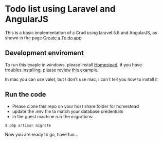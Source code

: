 # Todo list using Laravel and AngularJS

This is a basic implementation of a Crud using laravel 5.8 and AngularJS, as shown in the page  [Create a To do app](https://codeburst.io/how-to-create-to-do-app-using-angularjs-and-laravel-5-d3cfde2d7aef)

## Development enviroment

To run this exaple in windows, please install [Homestead](https://laravel.com/docs/5.8/homestead), if you have troubles installing, please review [this](https://medium.com/@eaimanshoshi/i-am-going-to-write-down-step-by-step-procedure-to-setup-homestead-for-laravel-5-2-17491a423aa) example.

In mac you can use valet, but i don't use mac, i can´t tell you how to install it

## Run the code
- Please clone this repo on your host share folder for homestead
- update the .env file to match your database credentials 
- In the guest machine run the migrations:
```sh
$ php artisan migrate
```
Now you are ready to go, have fun...
